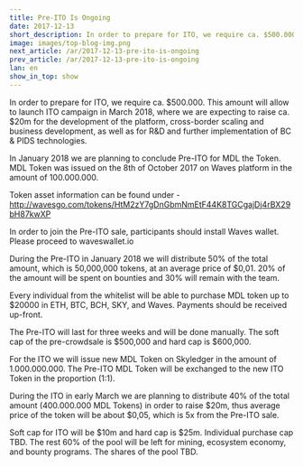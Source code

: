 ```yaml
---
title: Pre-ITO Is Ongoing
date: 2017-12-13
short_description: In order to prepare for ITO, we require ca. $500.000.
image: images/top-blog-img.png
next_article: /ar/2017-12-13-pre-ito-is-ongoing
prev_article: /ar/2017-12-13-pre-ito-is-ongoing
lan: en
show_in_top: show
---
```


In order to prepare for ITO, we require ca. $500.000. This amount will allow to launch ITO campaign
in March 2018, where we are expecting to raise ca. $20m for the development of the platform,
cross-border scaling and business development, as well as for R&D and further implementation
of BC & PIDS technologies.

In January 2018 we are planning to conclude Pre-ITO for MDL the Token. MDL Token was issued
on the 8th of October 2017 on Waves platform in the amount of 100.000.000.

Token asset information can be found under -
http://wavesgo.com/tokens/HtM2zY7gDnGbmNmEtF44K8TGCgajDj4rBX29bH87kwXP

In order to join the Pre-ITO sale, participants should install Waves wallet. Please proceed to
waveswallet.io

During the Pre-ITO in January 2018 we will distribute 50% of the total amount, which is
50,000,000 tokens, at an average price of $0,01. 20% of the amount will be spent on bounties and
30% will remain with the team.

Every individual from the whitelist will be able to purchase MDL token up to $20000 in ETH, BTC,
BCH, SKY, and Waves. Payments should be received up-front.

The Pre-ITO will last for three weeks and will be done manually. The soft cap of the pre-crowdsale
is $500,000 and hard cap is $600,000.

For the ITO we will issue new MDL Token on Skyledger in the amount of 1.000.000.000. The
Pre-ITO MDL Token will be exchanged to the new ITO Token in the proportion (1:1).

During the ITO in early March we are planning to distribute 40% of the total amount (400.000.000
MDL Tokens) in order to raise $20m, thus average price of the token will be about $0,05, which is
5x from the Pre-ITO sale.

Soft cap for ITO will be $10m and hard cap is $25m. Individual purchase cap TBD. The rest 60%
of the pool will be left for mining, ecosystem economy, and bounty programs. The shares of the
pool TBD.
